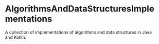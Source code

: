 # AlgorithmsAndDataStructuresImplementations
A collection of implementations of algorithms and data structures in Java and Kotlin.
